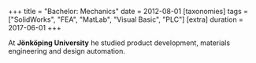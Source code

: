 +++
title = "Bachelor: Mechanics"
date = 2012-08-01
[taxonomies]
tags = ["SolidWorks", "FEA", "MatLab", "Visual Basic", "PLC"]
[extra]
duration = 2017-06-01
+++

At **Jönköping University** he studied product development, materials engineering and design automation.


